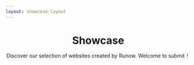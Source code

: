 ```yaml
---
layout: showcase-layout
---
```


<h1 style="text-align: center; margin-bottom: 0.5em">Showcase</h1>

<p style="text-align: center">Discover our selection of websites created by Runow. Welcome to submit！</p>

<ShowcaseGroup>

<ShowcaseCard link="https://react-antd-admin.runow.dev/" title="React Antd Admin" author="Runow" cover="/images/react-antd-admin.png" description="一个开箱即用的中后台框架，由Runow开始并创建的" framework="react" />
<ShowcaseCard link="https://react-admin-livid.vercel.app/" title="React Admin" author="Shulkme" cover="/images/react-admin.png" description="基于React开箱即用的企业级中后台框架" framework="react" />
<ShowcaseCard link="https://temporam.com" title="Temporam" author="Temporam" cover="/images/temporam.png" description="在线临时邮箱，短信接码服务" framework="react" />
<ShowcaseCard link="https://soai.im" title="SOAI" author="SOAI" cover="/images/soai.im.png" description="在线探索AI网站导航" framework="react" />
<ShowcaseCard link="https://guanshuyun.com" title="关数云AI" author="关数云" cover="/images/guanshuyun.png" description="AI智能分析海关客户数据" framework="react" />

</ShowcaseGroup>